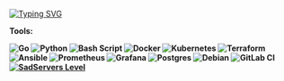 [![Typing SVG](https://readme-typing-svg.herokuapp.com?color=%2336BCF7&lines=json+developer)](https://git.io/typing-svg)

<b>Tools:<b>

![Go](https://img.shields.io/badge/go-%2300ADD8.svg?style=for-the-badge&logo=go&logoColor=white)
![Python](https://img.shields.io/badge/python-3670A0?style=for-the-badge&logo=python&logoColor=ffdd54)
![Bash Script](https://img.shields.io/badge/bash_script-%23121011.svg?style=for-the-badge&logo=gnu-bash&logoColor=white)
![Docker](https://img.shields.io/badge/docker-%230db7ed.svg?style=for-the-badge&logo=docker&logoColor=white)
![Kubernetes](https://img.shields.io/badge/kubernetes-%23326ce5.svg?style=for-the-badge&logo=kubernetes&logoColor=white)
![Terraform](https://img.shields.io/badge/terraform-%235835CC.svg?style=for-the-badge&logo=terraform&logoColor=white)
![Ansible](https://img.shields.io/badge/ansible-%231A1918.svg?style=for-the-badge&logo=ansible&logoColor=white)
![Prometheus](https://img.shields.io/badge/Prometheus-E6522C?style=for-the-badge&logo=Prometheus&logoColor=white)
![Grafana](https://img.shields.io/badge/grafana-%23F46800.svg?style=for-the-badge&logo=grafana&logoColor=white)
![Postgres](https://img.shields.io/badge/postgres-%23316192.svg?style=for-the-badge&logo=postgresql&logoColor=white)
![Debian](https://img.shields.io/badge/Debian-D70A53?style=for-the-badge&logo=debian&logoColor=white)
![GitLab CI](https://img.shields.io/badge/gitlab%20ci-%23181717.svg?style=for-the-badge&logo=gitlab&logoColor=white)
[![SadServers Level](https://img.shields.io/badge/SadServers-Beginner-00838F?style=for-the-badge&labelColor=FFC400&logo=docker&logoColor=1A237E&logoSize=auto)](https://sadservers.com/accounts/dashboard)




